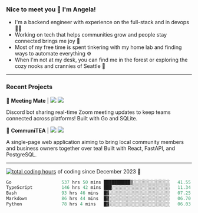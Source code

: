### Nice to meet you 👋 I'm Angela!

- I'm a backend engineer with experience on the full-stack and in devops 👩‍💻
- Working on tech that helps communities grow and people stay connected brings me joy 🤝
- Most of my free time is spent tinkering with my home lab and finding ways to automate everything ⚙️
- When I'm not at my desk, you can find me in the forest or exploring the cozy nooks and crannies of Seattle 🧋

---

### Recent Projects

👾 **Meeting Mate** | [![](https://img.shields.io/badge/Code-violet.svg?style=flat-square)](https://github.com/angelajfisher/meeting-mate) [![](https://img.shields.io/badge/Site-violet.svg?style=flat-square)](https://angelajfisher.com/projects/meeting-mate)

Discord bot sharing real-time Zoom meeting updates to keep teams connected across platforms! Built with Go and SQLite.

🍵 **CommuniTEA** | [![](https://img.shields.io/badge/Code-green.svg?style=flat-square)](https://gitlab.com/angelajfisher/communiTEA) [![](https://img.shields.io/badge/Demo-green.svg?style=flat-square)](https://angelajfisher.gitlab.io/communiTEA/)

A single-page web application aiming to bring local community members and business owners together over tea!  Built with React, FastAPI, and PostgreSQL.

---

<a href="https://wakatime.com/@018c1e94-8745-411f-aea1-f33be044d952"><img src="https://wakatime.com/badge/user/018c1e94-8745-411f-aea1-f33be044d952.svg?style=flat-square" alt="total coding hours" /></a> of coding since December 2023 🌊<br>
<!--START_SECTION:waka-->

```go
Go                   537 hrs 50 mins ██████████▒░░░░░░░░░░░░░░   41.55 %
TypeScript           146 hrs 42 mins ███░░░░░░░░░░░░░░░░░░░░░░   11.34 %
Bash                 93 hrs 46 mins  █▓░░░░░░░░░░░░░░░░░░░░░░░   07.25 %
Markdown             86 hrs 44 mins  █▓░░░░░░░░░░░░░░░░░░░░░░░   06.70 %
Python               78 hrs 4 mins   █▓░░░░░░░░░░░░░░░░░░░░░░░   06.03 %
```

<!--END_SECTION:waka--> 
